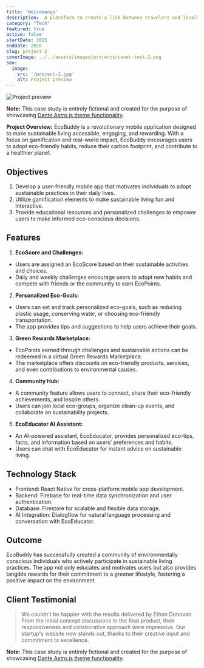 ```yaml
---
title: 'Welcomango'
description:  A plateform to create a link between travelers and locals.
category: "Tech"
featured: true
active: false
startDate: 2015
endDate: 2016
slug: project-2
coverImage: ../../assets/images/projects/cover-test-2.png
seo:
  image:
    src: '/project-1.jpg'
    alt: Project preview
---
```


![Project preview](/project-1.jpg)

**Note:** This case study is entirely fictional and created for the purpose of showcasing [Dante Astro.js theme functionality](https://justgoodui.com/astro-themes/dante/).

**Project Overview:**
EcoBuddy is a revolutionary mobile application designed to make sustainable living accessible, engaging, and rewarding. With a focus on gamification and real-world impact, EcoBuddy encourages users to adopt eco-friendly habits, reduce their carbon footprint, and contribute to a healthier planet.

## Objectives

1. Develop a user-friendly mobile app that motivates individuals to adopt sustainable practices in their daily lives.
2. Utilize gamification elements to make sustainable living fun and interactive.
3. Provide educational resources and personalized challenges to empower users to make informed eco-conscious decisions.

## Features

1. **EcoScore and Challenges:**

- Users are assigned an EcoScore based on their sustainable activities and choices.
- Daily and weekly challenges encourage users to adopt new habits and compete with friends or the community to earn EcoPoints.

2. **Personalized Eco-Goals:**

- Users can set and track personalized eco-goals, such as reducing plastic usage, conserving water, or choosing eco-friendly transportation.
- The app provides tips and suggestions to help users achieve their goals.

3. **Green Rewards Marketplace:**

- EcoPoints earned through challenges and sustainable actions can be redeemed in a virtual Green Rewards Marketplace.
- The marketplace offers discounts on eco-friendly products, services, and even contributions to environmental causes.

4. **Community Hub:**

- A community feature allows users to connect, share their eco-friendly achievements, and inspire others.
- Users can join local eco-groups, organize clean-up events, and collaborate on sustainability projects.

5. **EcoEducator AI Assistant:**

- An AI-powered assistant, EcoEducator, provides personalized eco-tips, facts, and information based on users' preferences and habits.
- Users can chat with EcoEducator for instant advice on sustainable living.

## Technology Stack

- Frontend: React Native for cross-platform mobile app development.
- Backend: Firebase for real-time data synchronization and user authentication.
- Database: Firestore for scalable and flexible data storage.
- AI Integration: Dialogflow for natural language processing and conversation with EcoEducator.

## Outcome

EcoBuddy has successfully created a community of environmentally conscious individuals who actively participate in sustainable living practices. The app not only educates and motivates users but also provides tangible rewards for their commitment to a greener lifestyle, fostering a positive impact on the environment.

## Client Testimonial

> We couldn't be happier with the results delivered by Ethan Donovan. From the initial concept discussions to the final product, their responsiveness and collaborative approach were impressive. Our startup's website now stands out, thanks to their creative input and commitment to excellence.

**Note:** This case study is entirely fictional and created for the purpose of showcasing [Dante Astro.js theme functionality](https://justgoodui.com/astro-themes/dante/).